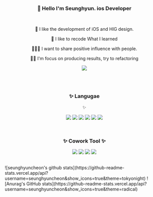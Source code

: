 
<br>



<div align=center><h3> 👋 Hello I'm Seunghyun. ios Developer</h3></div>
<br>
<p align=center> 📱 I like the development of iOS and HIG design.</div><p>  

<p align=center> 📘 I like to recode What I learned</h3></p>

<p align=center> 👨‍👩‍👦 I want to share positive influence with people.</p>
  
<p align=center> 👨‍💻 I'm focus on producing results, try to refactoring</p>

<p align=center>
<a href="https://pololove.tistory.com/"><img src="https://img.shields.io/badge/tistory-09B3AF?style=flat-square&logo=Storyblok&logoColor=white"/></a>
</p>
<br>
<br>


<div align=center><h3>✨ Langugae </h3> ✨</div>

<p align=center>
<img src="https://img.shields.io/badge/swift-F05138?style=flat-square&logo=Swift&logoColor=white"/>
<img src="https://img.shields.io/badge/Uikit-2396F3?style=flat-square&logo=Uikit&logoColor=white"/>
<img src="https://img.shields.io/badge/Java-239632?style=flat-square&logo=Java&logoColor=white"/>
<img src="https://img.shields.io/badge/JavaScript-F7DF1E?style=flat-square&logo=JavaScript&logoColor=white"/>
<img src="https://img.shields.io/badge/TypeScript-3178C6?style=flat-square&logo=TypeScript&logoColor=white"/>
<img src="https://img.shields.io/badge/React-61DAFB?style=flat-square&logo=React&logoColor=white"/>
</p>
<br>

<div align=center><h3>  ✨ Cowork Tool ✨</h3></div>
<p align=center>
<img src="https://img.shields.io/badge/Figma-F24E1E?style=flat-square&logo=Figma&logoColor=white"/>
<img src="https://img.shields.io/badge/Slack-4A154B?style=flat-square&logo=Slack&logoColor=white"/>
<img src="https://img.shields.io/badge/Github-181717?style=flat-square&logo=Github&logoColor=white"/>
<img src="https://img.shields.io/badge/Notion-000000?style=flat-square&logo=Notion&logoColor=white"/>
</p>
<br>
![seunghyuncheon's github stats](https://github-readme-stats.vercel.app/api?username=seunghyuncheon&show_icons=true&theme=tokyonight)
![Anurag's GitHub stats](https://github-readme-stats.vercel.app/api?username=seunghyuncheon&show_icons=true&theme=radical)
<!--
**seunghyunCheon/seunghyunCheon** is a ✨ _special_ ✨ repository because its `README.md` (this file) appears on your GitHub profile.

Here are some ideas to get you started:

- 🔭 I’m currently working on ...
- 🌱 I’m currently learning ...
- 👯 I’m looking to collaborate on ...
- 🤔 I’m looking for help with ...
- 💬 Ask me about ...
- 📫 How to reach me: ...
- 😄 Pronouns: ...
- ⚡ Fun fact: ...
-->

